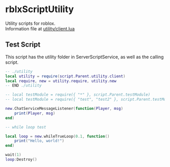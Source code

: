 # rblxScriptUtility
Utility scripts for roblox.<br>
Information file at [utility/client.lua](https://github.com/0aoq/rblxScriptUtility/blob/main/utility/client.lua)

## Test Script

This script has the utility folder in ServerScriptService, as well as the calling script.

```lua
-- ./utility
local utility = require(script.Parent.utility.client)
local require, new = utility.require, utility.new
-- END ./utility

-- local testModule = require({ "*" }, script.Parent.testModule)
-- local testModule = require({ "test", "test2" }, script.Parent.testModule)

new.ChatServiceMessageListener(function(Player, msg)
	print(Player, msg)
end)

-- while loop test

local loop = new.whileTrueLoop(0.1, function()
	print("Hello, world!")
end)

wait(1)
loop:Destroy()
```
